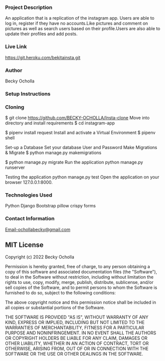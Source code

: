 ### Project Description
An application that is a replication of the instagram app. Users are able to log in, register if they have no accounts.Like pictures and comment on pictures as well as search users based on their profile.Users are also able to update their profiles and add posts.
### Live Link
https://git.heroku.com/bekitainsta.git
### Author
Becky Ocholla
### Setup Instructions
### Cloning
$ git clone https://github.com/BECKY-OCHOLLA/Insta-clone
Move into directory and install requirements
$ cd instagram-app

$ pipenv install request
Install and activate a Virtual Environment
$ pipenv shell
 
Set-up a Database
Set your database User and Password 
Make Migrations & Migrate
$ python manage.py makemigrations <DB Name> 

$ python manage.py migrate 
Run the application
python manage.py runserver 

Testing the application
python manage.py test 
Open the application on your browser 127.0.0.1:8000.

### Technologies Used
Python
Django
Bootstrap
pillow
crispy forms
### Contact Information
Email-ochollabecky@gmail.com

## MIT License
Copyright (c) 2022 Becky Ocholla

Permission is hereby granted, free of charge, to any person obtaining a copy
of this software and associated documentation files (the "Software"), to deal
in the Software without restriction, including without limitation the rights
to use, copy, modify, merge, publish, distribute, sublicense, and/or sell
copies of the Software, and to permit persons to whom the Software is
furnished to do so, subject to the following conditions:

The above copyright notice and this permission notice shall be included in all
copies or substantial portions of the Software.

THE SOFTWARE IS PROVIDED "AS IS", WITHOUT WARRANTY OF ANY KIND, EXPRESS OR
IMPLIED, INCLUDING BUT NOT LIMITED TO THE WARRANTIES OF MERCHANTABILITY,
FITNESS FOR A PARTICULAR PURPOSE AND NONINFRINGEMENT. IN NO EVENT SHALL THE
AUTHORS OR COPYRIGHT HOLDERS BE LIABLE FOR ANY CLAIM, DAMAGES OR OTHER
LIABILITY, WHETHER IN AN ACTION OF CONTRACT, TORT OR OTHERWISE, ARISING FROM,
OUT OF OR IN CONNECTION WITH THE SOFTWARE OR THE USE OR OTHER DEALINGS IN THE
SOFTWARE.


